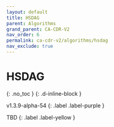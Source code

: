 ```yaml
---
layout: default
title: HSDAG
parent: Algorithms
grand_parent: CA-CDR-V2
nav_order: 6
permalink: ca-cdr-v2/algorithms/hsdag
nav_exclude: true
---
```


# HSDAG
{: .no_toc }
{: .d-inline-block }

<span style = "text-transform: lowercase">v1.3.9-alpha-54</span>
{: .label .label-purple }

TBD
{: .label .label-yellow }
